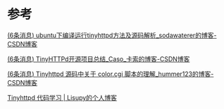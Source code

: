 # 参考

[(6条消息) ubuntu下编译运行tinyhttpd方法及源码解析_sodawaterer的博客-CSDN博客](https://blog.csdn.net/sodawaterer/article/details/73289779)

[(6条消息) TinyHTTPd开源项目总结_Caso_卡索的博客-CSDN博客](https://blog.csdn.net/xiaoma_2018/article/details/104705177?spm=1001.2101.3001.6650.5&utm_medium=distribute.pc_relevant.none-task-blog-2~default~CTRLIST~default-5.no_search_link&depth_1-utm_source=distribute.pc_relevant.none-task-blog-2~default~CTRLIST~default-5.no_search_link)

[(6条消息) Tinyhttpd 源码中关于 color.cgi 脚本的理解_hummer123的博客-CSDN博客](https://blog.csdn.net/u014514492/article/details/59073151)

[Tinyhttpd 代码学习 | Lisupy的个人博客](https://lisupy.github.io/2017/04/18/tinyhttpd/#execute-cgi-函数)